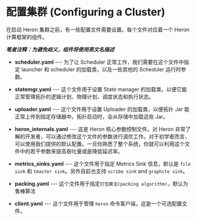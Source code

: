# 配置集群 (Configuring a Cluster)

在启动 Heron 集群之前，有一些配置文件需要设置。每个文件对应着一个 Heron 计算框架的组件。

***笔者注释：为避免歧义，组件将使用英文名描述***

* **scheduler.yaml** --- 为了让 Scheduler 正常工作，我们需要在这个文件中指定 launcher 和 scheduler 的加载类，以及一些其他的 Scheduler 运行时参数。

* **statemgr.yaml** --- 这个文件用于设置 State manager 的加载类，以便它能正常管理拓扑的逻辑计划、物理计划、调度状态和执行状态。

* **uploader.yaml** --- 这个文件用于设置 Uploader 的加载类，以便拓扑 Jar 能正常上传到指定存储器中。拓扑启动时，会从存储中加载这些 Jar。

* **heron_internals.yaml** --- 这是 Heron 核心参数控制文件。对 Heron 非常了解的开发者，可以通过修改这个文件的参数进行调优工作。对于初学者而言，可以使用我们提供的默认配置。一旦你熟悉了整个系统，你就可以利用这个文件中的若干参数来提高吞吐量或是降低延迟率。

* **metrics_sinks.yaml** --- 这个文件用于指定 Metrics Sink 信息，默认是 `file sink` 和 `tmaster sink`。另外目前也支持 `scribe sink` and `graphite sink`。

* **packing.yaml** --- 这个文件用于指定`打包算法(packing algorithm)`，默认为鲁棒算法

* **client.yaml** --- 这个文件用于管理 `heron` 命令客户端，这是一个可选配置文件。
